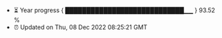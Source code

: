 - ⏳ Year progress { ████████████████████████████▁▁ } 93.52 %
- ⏰ Updated on Thu, 08 Dec 2022 08:25:21 GMT

